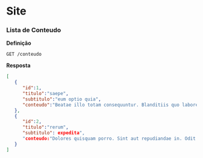 # Site 

### Lista de Conteudo

**Definição**

`GET /conteudo`


**Resposta**
```json
[
   {
      "id":1,
      "titulo":"saepe",
      "subtitulo":"eum optio quia",   
      "conteudo":"Beatae illo totam consequuntur. Blanditiis quo labore minus ullam temporibus commodi."
   },
   {
      "id":2,
      "titulo":"rerum",      
      "subtitulo": expedita",
      "conteudo:"Dolores quisquam porro. Sint aut repudiandae in. Odit natus ut rerum. Illo corporis rerum. Quia vitae occaecati eveniet voluptatum atque exercitationem sunt magnam optio."
   }
]
```
